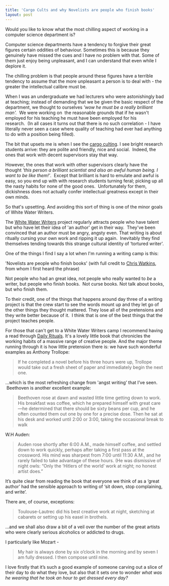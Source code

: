 ```yaml
---
title: 'Cargo Cults and why Novelists are people who finish books'
layout: post
---
```



Would you like to know what the most chilling aspect of working in a computer science department is?

Computer science departments have a tendency to forgive their great figures certain oddities of behaviour. Sometimes this is because they genuinely have missed the cues and I have no problem with that. Some of them just enjoy being unpleasant, and I can understand that even while I deplore it. 

The chilling problem is that people around these figures have a terrible tendency to assume that the more unpleasant a person is to deal with - the greater the intellectual calibre must be.

When I was an undergraduate we had lecturers who were astonishingly bad at teaching; instead of demanding that we be given the basic respect of the department, we thought to ourselves <em>'wow he must be a really brilliant man'. </em> We were working on  the reasonable grounds that if he wasn't employed for his teaching he must have been employed for his research.  (In all cases it turns out that there is no such correlation - I have literally never seen a case where quality of teaching had ever had anything to do with a position being filled). 

The bit that upsets me is when I see the <a href="http://en.wikipedia.org/wiki/Cargo_cult">cargo culting</a>. I see bright research students arrive: they are polite and friendly, nice and social.  Indeed, the ones that work with decent supervisors stay that way.  

However, the ones that work with other supervisors clearly have the thought <em>'this person a brilliant scientist and also an awful human being. I want to be like them!'</em>.  Except that brilliant is hard to emulate and awful is easy, so you end up with with research students turning feral; picking up all the nasty habits for none of the good ones.  Unfortunately for them, dickishness does not actually confer intellectual greatness except in their own minds.

So that's upsetting. And avoiding this sort of thing is one of the minor goals of White Water Writers.

The [White Water Writers](https://whitewaterwriters.com/) project regularly attracts people who have talent but who have let their idea of 'an author' get in their way.  They've been convinced that an author must be angry, angsty even. That writing is about ritually cursing your own work and ripping it up again.  Inevitably they find themselves tending towards this strange cultural identity of ‘tortured writer'.

One of the things I find I say a lot when I'm running a writing camp is this:

'Novelists are people who finish books' (with full credit to <a href="http://www.cs.rhul.ac.uk/home/chrisw/">Chris Watkins</a>, from whom I first heard the phrase)<br /> 

Not people who had an great idea, not people who really wanted to <em>be</em> a writer, but people who finish books.  Not curse books. Not talk about books, but who finish them.

To their credit, one of the things that happens around day three of a writing project is that the crew start to see the words mount up and they let go of the other things they thought mattered. They lose all of the pretensions and they write better because of it.  I think that is one of the best things that the project teaches people. 


For those that can't get to a White Water Writers camp I recommend having a read through <a href="http://www.amazon.co.uk/gp/product/B00DTUKK4O/ref=as_li_tl?ie=UTF8&camp=1634&creative=19450&creativeASIN=B00DTUKK4O&linkCode=as2&tag=joeredd-21">Daily Rituals</a>. It's a lovely little book that chronicles the working habits of a massive range of creative people. And the major theme running through it is how little pretension there is: we have such wonderful examples as Anthony Trollope: 

> If he completed a novel before his three hours were up, Trollope would take out a fresh sheet of paper and immediately begin the next one.

…which is the most refreshing change from 'angst writing’ that I’ve seen.    Beethoven is another excellent example: 

> Beethoven rose at dawn and wasted little time getting down to work. His breakfast was coffee, which he prepared himself with great care—he determined that there should be sixty beans per cup, and he often counted them out one by one for a precise dose. Then he sat at his desk and worked until 2:00 or 3:00, taking the occasional break to walk

W.H Auden: 

> Auden rose shortly after 6:00 A.M., made himself coffee, and settled down to work quickly, perhaps after taking a first pass at the crossword. His mind was sharpest from 7:00 until 11:30 A.M., and he rarely failed to take advantage of these hours. (He was dismissive of night owls: “Only the ‘Hitlers of the world’ work at night; no honest artist does.”

It’s quite clear from reading the book that everyone we think of as a ‘great author’ had the sensible approach to writing of ‘sit down, stop complaining, and write’.  

There are, of course, exceptions: 

> Toulouse-Lautrec did his best creative work at night, sketching at cabarets or setting up his easel in brothels.  

…and we shall also draw a bit of a veil over the number of the great artists who were clearly serious alcoholics or addicted to drugs. 

I particularly like Mozart - 

> My hair is always done by six o’clock in the morning and by seven I am fully dressed. I then compose until nine.

I love firstly that it’s such a good example of someone carving out a slice of their day to do what they love, but also that it sets one to wonder <em>what was he wearing that he took an hour to get dressed every day?</em>
